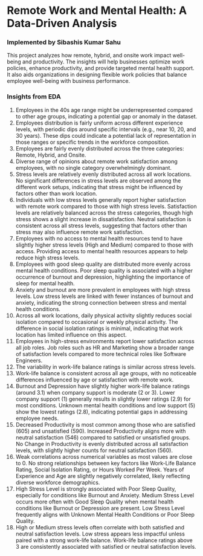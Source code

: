 # Remote Work and Mental Health: A Data-Driven Analysis
### Implemented by Sibashis Kumar Sahu


This project analyzes how remote, hybrid, and onsite work impact well-being and productivity. The insights will help businesses optimize work policies, enhance productivity, and provide targeted mental health support. It also aids organizations in designing flexible work policies that balance employee well-being with business performance.


### Insights from EDA

1. Employees in the 40s age range might be underrepresented compared to other age groups, indicating a potential gap or anomaly in the dataset.
2. Employees distribution is fairly uniform across different experience levels, with periodic dips around specific intervals (e.g., near 10, 20, and 30 years). These dips could indicate a potential lack of representation in those ranges or specific trends in the workforce composition.
3. Employees are fairly evenly distributed across the three categories: Remote, Hybrid, and Onsite.
4. Diverse range of opinions about remote work satisfaction among employees, with no single category overwhelmingly dominant.
5. Stress levels are relatively evenly distributed across all work locations. No significant differences in stress levels are observed among the different work setups, indicating that stress might be influenced by factors other than work location.
6. Individuals with low stress levels generally report higher satisfaction with remote work compared to those with high stress levels. Satisfaction levels are relatively balanced across the stress categories, though high stress shows a slight increase in dissatisfaction. Neutral satisfaction is consistent across all stress levels, suggesting that factors other than stress may also influence remote work satisfaction.
7. Employees with no access to mental health resources tend to have slightly higher stress levels (High and Medium) compared to those with access. Providing access to mental health resources appears to help reduce high stress levels.
8. Employees with good sleep quality are distributed more evenly across mental health conditions. Poor sleep quality is associated with a higher occurrence of burnout and depression, highlighting the importance of sleep for mental health.
9. Anxiety and burnout are more prevalent in employees with high stress levels. Low stress levels are linked with fewer instances of burnout and anxiety, indicating the strong connection between stress and mental health conditions.
10. Across all work locations, daily physical activity slightly reduces social isolation compared to occasional or weekly physical activity. The difference in social isolation ratings is minimal, indicating that work location has limited influence on this aspect.
11. Employees in high-stress environments report lower satisfaction across all job roles. Job roles such as HR and Marketing show a broader range of satisfaction levels compared to more technical roles like Software Engineers.
12. The variability in work-life balance ratings is similar across stress levels.
13. Work-life balance is consistent across all age groups, with no noticeable differences influenced by age or satisfaction with remote work.
14. Burnout and Depression have slightly higher work-life balance ratings (around 3.1) when company support is moderate (2 or 3). Lower company support (1) generally results in slightly lower ratings (2.9) for most conditions. Unknown mental health conditions and low support (5) show the lowest ratings (2.8), indicating potential gaps in addressing employee needs.
15. Decreased Productivity is most common among those who are satisfied (605) and unsatisfied (590). Increased Productivity aligns more with neutral satisfaction (546) compared to satisfied or unsatisfied groups. No Change in Productivity is evenly distributed across all satisfaction levels, with slightly higher counts for neutral satisfaction (560).
16. Weak correlations across numerical variables as most values are close to 0. No strong relationships between key factors like Work-Life Balance Rating, Social Isolation Rating, or Hours Worked Per Week. Years of Experience and Age are slightly negatively correlated, likely reflecting diverse workforce demographics.
17. High Stress Level is strongly associated with Poor Sleep Quality, especially for conditions like Burnout and Anxiety. Medium Stress Level occurs more often with Good Sleep Quality when mental health conditions like Burnout or Depression are present. Low Stress Level frequently aligns with Unknown Mental Health Conditions or Poor Sleep Quality.
18. High or Medium stress levels often correlate with both satisfied and neutral satisfaction levels. Low stress appears less impactful unless paired with a strong work-life balance. Work-life balance ratings above 3 are consistently associated with satisfied or neutral satisfaction levels.
